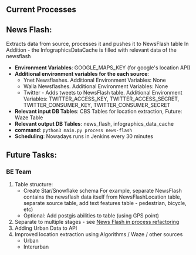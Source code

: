 ## Current Processes

## News Flash:
Extracts data from source, processes it and pushes it to NewsFlash table
In Addition - the InfographicsDataCache is filled with relevant data of the newsflash

- **Environment Variables**: GOOGLE_MAPS_KEY (for google's location API)
- **Additional environment variables for the each source**:
   * Ynet Newsflashes. Additional Environment Variables: None
   * Walla Newsflashes. Additional Environment Variables: None
   * Twitter - Adds tweets to NewsFlash table. Additional Environment Variables: TWITTER_ACCESS_KEY, TWITTER_ACCESS_SECRET, TWITTER_CONSUMER_KEY, TWITTER_CONSUMER_SECRET
- **Relevant input DB Tables**: CBS Tables for location extraction, Future: Waze Table
- **Relevant output DB Tables**: news_flash, infographics_data_cache
- **command**: `python3 main.py process news-flash`
- **Scheduling**: Nowadays runs in Jenkins every 30 minutes


## Future Tasks:

### BE Team
1. Table structure:
   - Create Star/Snowflake schema
     For example, separate NewsFlash contains the newsflash data itself from NewsFlashLocation table, separate source table, add text features table - pedestrian, bicycle, etc)
   - Optional: Add postgis abilities to table (using GPS point) 
2. Separate to multiple stages - see [News Flash in process refactoring](https://docs.google.com/document/d/1LirLg1u7B3ekvcjetj6LhVExijVqctMZ83fJHUYzlrI/edit?usp=sharing)
3. Adding Urban Data to API
4. Improved location extraction using Algorithms / Waze / other sources 
   - Urban
   - Interurban